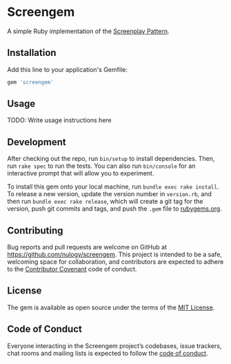 # Screengem

A simple Ruby implementation of the [Screenplay Pattern](https://ideas.riverglide.com/page-objects-refactored-12ec3541990). 

## Installation

Add this line to your application's Gemfile:

```ruby
gem 'screengem'
```

## Usage

TODO: Write usage instructions here

## Development

After checking out the repo, run `bin/setup` to install dependencies. Then, run `rake spec` to run the tests. You can also run `bin/console` for an interactive prompt that will allow you to experiment.

To install this gem onto your local machine, run `bundle exec rake install`. To release a new version, update the version number in `version.rb`, and then run `bundle exec rake release`, which will create a git tag for the version, push git commits and tags, and push the `.gem` file to [rubygems.org](https://rubygems.org).

## Contributing

Bug reports and pull requests are welcome on GitHub at https://github.com/nulogy/screengem. This project is intended to be a safe, welcoming space for collaboration, and contributors are expected to adhere to the [Contributor Covenant](http://contributor-covenant.org) code of conduct.

## License

The gem is available as open source under the terms of the [MIT License](https://opensource.org/licenses/MIT).

## Code of Conduct

Everyone interacting in the Screengem project’s codebases, issue trackers, chat rooms and mailing lists is expected to follow the [code of conduct](https://github.com/nulogy/screengem/blob/master/CODE_OF_CONDUCT.md).
